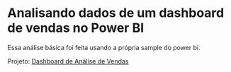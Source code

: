 # Analisando dados de um dashboard de vendas no Power BI
Essa análise básica foi feita usando a própria sample do power bi.

Projeto: [Dashboard de Análise de Vendas](https://app.powerbi.com/viewr=eyJrIjoiZjRlYjNmYjktMTg0YS00MTUwLTk1M2ItOWRjMWZjYWU3Zjk0IiwidCI6IjcyMzRhNDk1LTRhMjMtNGNhYS1iM2E3LTBhOGJlNGQ4Yzc1YiJ9)

